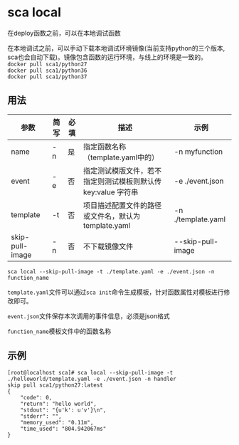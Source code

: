 # sca local

在deploy函数之前，可以在本地调试函数

在本地调试之前，可以手动下载本地调试环境镜像(当前支持python的三个版本, sca也会自动下载)。镜像包含函数的运行环境，与线上的环境是一致的。  
`docker pull sca1/python27`  
`docker pull sca1/python36`  
`docker pull sca1/python37`  

## 用法

 参数 | 简写 | 必填 | 描述 | 示例
 ------------ |------------| ------------|------------|------------
 name|-n|是|指定函数名称（template.yaml中的）|-n myfunction
 event|-e|否|指定测试模版文件，若不指定则测试模板则默认传 key:value 字符串	|-e ./event.json
 template|-t|否|项目描述配置文件的路径或文件名，默认为 template.yaml|-n ./template.yaml
 skip-pull-image|-n|否|不下载镜像文件|--skip-pull-image

`sca local --skip-pull-image -t ./template.yaml -e ./event.json -n function_name`

`template.yaml`文件可以通过`sca init`命令生成模板，针对函数属性对模板进行修改即可。

`event.json`文件保存本次调用的事件信息，必须是json格式

`function_name`模板文件中的函数名称

## 示例
```
[root@localhost sca]# sca local --skip-pull-image -t ./helloworld/template.yaml -e ./event.json -n handler
skip pull sca1/python27:latest
{
	"code": 0,
	"return": "hello world",
	"stdout": "{u'k': u'v'}\n",
	"stderr": "",
	"memory_used": "0.11m",
	"time_used": "804.942067ms"
}
```
